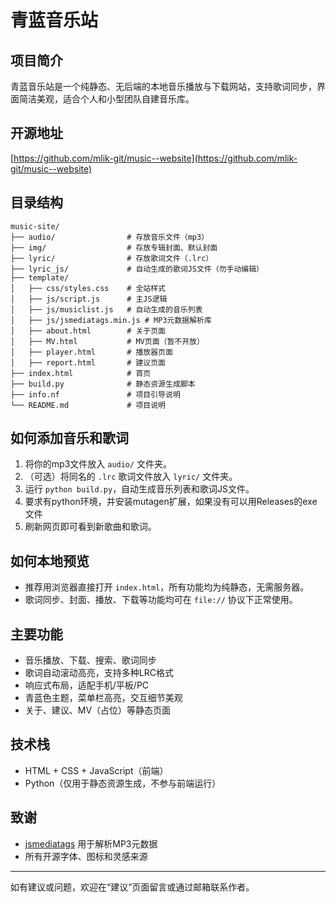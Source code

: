 # 青蓝音乐站

## 项目简介
青蓝音乐站是一个纯静态、无后端的本地音乐播放与下载网站，支持歌词同步，界面简洁美观，适合个人和小型团队自建音乐库。

## 开源地址
[https://github.com/mlik-git/music--website](https://github.com/mlik-git/music--website)

## 目录结构
```
music-site/
├── audio/                # 存放音乐文件（mp3）
├── img/                  # 存放专辑封面、默认封面
├── lyric/                # 存放歌词文件（.lrc）
├── lyric_js/             # 自动生成的歌词JS文件（勿手动编辑）
├── template/
│   ├── css/styles.css    # 全站样式
│   ├── js/script.js      # 主JS逻辑
│   ├── js/musiclist.js   # 自动生成的音乐列表
│   ├── js/jsmediatags.min.js # MP3元数据解析库
│   ├── about.html        # 关于页面
│   ├── MV.html           # MV页面（暂不开放）
│   ├── player.html       # 播放器页面
│   ├── report.html       # 建议页面
├── index.html            # 首页
├── build.py              # 静态资源生成脚本
├── info.nf               # 项目引导说明
└── README.md             # 项目说明
```

## 如何添加音乐和歌词
1. 将你的mp3文件放入 `audio/` 文件夹。
2. （可选）将同名的 `.lrc` 歌词文件放入 `lyric/` 文件夹。
3. 运行 `python build.py`，自动生成音乐列表和歌词JS文件。
4. 要求有python环境，并安装mutagen扩展，如果没有可以用Releases的exe文件
5. 刷新网页即可看到新歌曲和歌词。

## 如何本地预览
- 推荐用浏览器直接打开 `index.html`，所有功能均为纯静态，无需服务器。
- 歌词同步、封面、播放、下载等功能均可在 `file://` 协议下正常使用。

## 主要功能
- 音乐播放、下载、搜索、歌词同步
- 歌词自动滚动高亮，支持多种LRC格式
- 响应式布局，适配手机/平板/PC
- 青蓝色主题，菜单栏高亮，交互细节美观
- 关于、建议、MV（占位）等静态页面

## 技术栈
- HTML + CSS + JavaScript（前端）
- Python（仅用于静态资源生成，不参与前端运行）

## 致谢
- [jsmediatags](https://github.com/aadsm/jsmediatags) 用于解析MP3元数据
- 所有开源字体、图标和灵感来源

---
如有建议或问题，欢迎在“建议”页面留言或通过邮箱联系作者。
